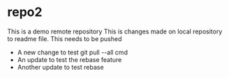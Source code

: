 # repo2
This is a demo remote repository
This is changes made on local repository to readme file. This needs to be pushed
* A new change to test git pull --all cmd
* An update to test the rebase feature
* Another update to test rebase
